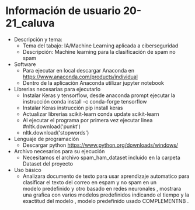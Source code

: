 # Información de usuario 20-21_caluva 
* Descripción y tema:
  * Tema del tabajo: IA/Machine Learning aplicada a ciberseguridad
  * Descripción: Machine learning para la clasificación de spam no spam
* Software
  * Para ejecutar en local descargar Anaconda en https://www.anaconda.com/products/individual
  * Dentro de la aplicación Anaconda utilizar jupyter notebook
* Librerias necesarias para ejecutarlo
  * Instalar Keras y tensorflow, desde anaconda prompt ejecutar la instrucción conda install -c conda-forge tensorflow
  * Instalar Keras instrucción pip install keras
  * Actualizar librerias scikit-learn conda update scikit-learn
  * Al ejecutar el programa por primera vez ejecutar linea #nltk.download('punkt')
  * nltk.download('stopwords')
* Lenguaje de programación
  * Descargar python https://www.python.org/downloads/windows/
* Archivo necesarios para su ejecución
  * Necesitamos el archivo spam_ham_dataset incluido en la carpeta Dataset del proyecto
* Uso básico
  * Analizara documento de texto para usar aprendizaje automatico para clasificar el texto del correo en espam y no spam  en un      
    modelo predefinido y otro basado en redes neuronales , mostrara una grafica con varios modelos predefinidos indicando el tiempo y la exactitud del modelo , modelo predefinido     usado COMPLEMENTNB .
  
